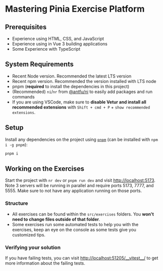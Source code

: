 # Mastering Pinia Exercise Platform

## Prerequisites

- Experience using HTML, CSS, and JavaScript
- Experience using in Vue 3 building applications
- Some Experience with TypeScript

## System Requirements

- Recent Node version. Recommended the latest LTS version
- Recent npm version. Recommended the version installed with LTS node
- pnpm (**required** to install the dependencies in this project)
- (Recommended) `ni`/`nr` from [@antfu/ni](https://github.com/antfu/ni) to easily add packages and run commands
- If you are using VSCode, make sure to **disable Vetur and install all recommended extensions** with
  `Shift + cmd + P` + `show recommended extensions`.

## Setup

Install any dependencies on the project using [`pnpm`](https://pnpm.io/) (can be installed with `npm i -g pnpm`):

```bash
pnpm i
```

## Working on the Exercises

Start the project with `nr dev` or `pnpm run dev` and visit <http://localhost:5173>. Note 3 servers will be running in
parallel and require ports 5173, 7777, and 5555. Make sure to not have any application running on those ports.

### Structure

- All exercises can be found within the `src/exercises` folders. You **won't need to change files outside of that
  folder**.
- Some exercises run some automated tests to help you with the exercises, keep an eye on the console as some tests give
  you customized tips.

### Verifying your solution

If you have failing tests, you can visit [http://localhost:51205/\_\_vitest\_\_/](http://localhost:51205/__vitest__/) to
get more information about the failing tests.
